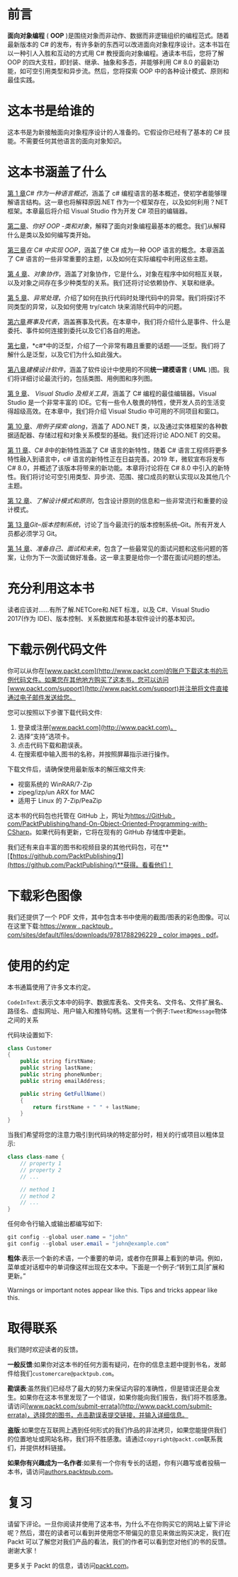 # 前言

**面向对象编程** ( **OOP** )是围绕对象而非动作、数据而非逻辑组织的编程范式。随着最新版本的 C# 的发布，有许多新的东西可以改进面向对象程序设计。这本书旨在以一种引人入胜和互动的方式用 C# 教授面向对象编程。通读本书后，您将了解 OOP 的四大支柱，即封装、继承、抽象和多态，并能够利用 C# 8.0 的最新功能，如可空引用类型和异步流。然后，您将探索 OOP 中的各种设计模式、原则和最佳实践。

# 这本书是给谁的

这本书是为新接触面向对象程序设计的人准备的。它假设你已经有了基本的 C# 技能。不需要任何其他语言的面向对象知识。

# 这本书涵盖了什么

[第 1 章](01.html)*C# 作为一种语言概述*，涵盖了 c# 编程语言的基本概述，使初学者能够理解语言结构。这一章也将解释原因.NET 作为一个框架存在，以及如何利用？NET 框架。本章最后将介绍 Visual Studio 作为开发 C# 项目的编辑器。

[第二章](02.html)、*你好 OOP -类和对象*，解释了面向对象编程最基本的概念。我们从解释什么是类以及如何编写类开始。

[第三章](03.html)*在 C# 中实现 OOP*，涵盖了使 C# 成为一种 OOP 语言的概念。本章涵盖了 C# 语言的一些非常重要的主题，以及如何在实际编程中利用这些主题。

[第 4 章](04.html)、*对象协作*，涵盖了对象协作，它是什么，对象在程序中如何相互关联，以及对象之间存在多少种类型的关系。我们还将讨论依赖协作、关联和继承。

[第 5 章](05.html)、*异常处理*，介绍了如何在执行代码时处理代码中的异常。我们将探讨不同类型的异常，以及如何使用 try/catch 块来消除代码中的问题。

[第六章](06.html)*赛事及代表*，涵盖赛事及代表。在本章中，我们将介绍什么是事件、什么是委托、事件如何连接到委托以及它们各自的用途。

[第七章](07.html)，*c#*中的泛型，介绍了一个非常有趣且重要的话题——泛型。我们将了解什么是泛型，以及它们为什么如此强大。

[第八章](08.html)*建模设计软件*，涵盖了软件设计中使用的不同**统一建模语言** ( **UML** )图。我们将详细讨论最流行的，包括类图、用例图和序列图。

[第 9 章](09.html)、 *Visual Studio 及相关工具*，涵盖了 C# 编程的最佳编辑器。Visual Studio 是一个非常丰富的 IDE。它有一些令人敬畏的特性，使开发人员的生活变得超级高效。在本章中，我们将介绍 Visual Studio 中可用的不同项目和窗口。

[第 10 章](10.html)、*用例子探索 along*，涵盖了 ADO.NET 类，以及通过实体框架的各种数据适配器、存储过程和对象关系模型的基础。我们还将讨论 ADO.NET 的交易。

[第 11 章](11.html)、*C# 8*中的新特性涵盖了 C# 语言的新特性，随着 C# 语言工程师将更多特性融入到语言中，c# 语言的新特性正在日益完善。2019 年，微软宣布将发布 C# 8.0，并概述了该版本将带来的新功能。本章将讨论将在 C# 8.0 中引入的新特性。我们将讨论可空引用类型、异步流、范围、接口成员的默认实现以及其他几个主题。

[第 12 章](12.html)、*了解设计模式和原则*，包含设计原则的信息和一些非常流行和重要的设计模式。

[第 13 章](13.html)*Git–版本控制系统*，讨论了当今最流行的版本控制系统–Git。所有开发人员都必须学习 Git。

[第 14 章](14.html)、*准备自己、面试和未来*，包含了一些最常见的面试问题和这些问题的答案，让你为下一次面试做好准备。这一章主要是给你一个潜在面试问题的想法。

# 充分利用这本书

读者应该对……有所了解.NETCore和.NET 标准，以及 C#、Visual Studio 2017(作为 IDE)、版本控制、关系数据库和基本软件设计的基本知识。

# 下载示例代码文件

你可以从你在[www.packt.com](http://www.packt.com)的账户下载这本书的示例代码文件。如果您在其他地方购买了这本书，您可以访问[www.packt.com/support](http://www.packt.com/support)并注册将文件直接通过电子邮件发送给您。

您可以按照以下步骤下载代码文件:

1.  登录或注册[www.packt.com](http://www.packt.com)。
2.  选择“支持”选项卡。
3.  点击代码下载和勘误表。
4.  在搜索框中输入图书的名称，并按照屏幕指示进行操作。

下载文件后，请确保使用最新版本的解压缩文件夹:

*   视窗系统的 WinRAR/7-Zip
*   zipeg/izp/un ARX for MAC
*   适用于 Linux 的 7-Zip/PeaZip

这本书的代码包也托管在 GitHub 上，网址为[https://GitHub . com/PacktPublishing/hand-On-Object-Oriented-Programming-with-CSharp](https://github.com/PacktPublishing/Hands-On-Object-Oriented-Programming-with-CSharp)。如果代码有更新，它将在现有的 GitHub 存储库中更新。

我们还有来自丰富的图书和视频目录的其他代码包，可在**[【https://github.com/PacktPublishing/】](https://github.com/PacktPublishing/)**获得。看看他们！

# 下载彩色图像

我们还提供了一个 PDF 文件，其中包含本书中使用的截图/图表的彩色图像。可以在这里下载:[https://www . packtpub . com/sites/default/files/downloads/9781788296229 _ color images . pdf](https://www.packtpub.com/sites/default/files/downloads/9781788296229_ColorImages.pdf)。

# 使用的约定

本书通篇使用了许多文本约定。

`CodeInText`:表示文本中的码字、数据库表名、文件夹名、文件名、文件扩展名、路径名、虚拟网址、用户输入和推特句柄。这里有一个例子:`Tweet`和`Message`物体之间的关系

代码块设置如下:

```cs
class Customer
{
    public string firstName;
    public string lastName;
    public string phoneNumber;
    public string emailAddress;

    public string GetFullName()
    {
        return firstName + " " + lastName;
    }
}
```

当我们希望将您的注意力吸引到代码块的特定部分时，相关的行或项目以粗体显示:

```cs
class class-name {
    // property 1
    // property 2
    // ...

    // method 1
    // method 2
    // ...
}
```

任何命令行输入或输出都编写如下:

```cs
git config --global user.name = "john"
git config --global user.email = "john@example.com"
```

**粗体**:表示一个新的术语，一个重要的单词，或者你在屏幕上看到的单词。例如，菜单或对话框中的单词像这样出现在文本中。下面是一个例子:“转到工具|扩展和更新。”

Warnings or important notes appear like this. Tips and tricks appear like this.

# 取得联系

我们随时欢迎读者的反馈。

**一般反馈**:如果你对这本书的任何方面有疑问，在你的信息主题中提到书名，发邮件给我们`customercare@packtpub.com`。

**勘误表**:虽然我们已经尽了最大的努力来保证内容的准确性，但是错误还是会发生。如果你在这本书里发现了一个错误，如果你能向我们报告，我们将不胜感激。请访问[www.packt.com/submit-errata](http://www.packt.com/submit-errata)，选择您的图书，点击勘误表提交链接，并输入详细信息。

**盗版**:如果您在互联网上遇到任何形式的我们作品的非法拷贝，如果您能提供我们的位置地址或网站名称，我们将不胜感激。请通过`copyright@packt.com`联系我们，并提供材料链接。

**如果你有兴趣成为一名作者**:如果有一个你有专长的话题，你有兴趣写或者投稿一本书，请访问[authors.packtpub.com](http://authors.packtpub.com/)。

# 复习

请留下评论。一旦你阅读并使用了这本书，为什么不在你购买它的网站上留下评论呢？然后，潜在的读者可以看到并使用您不带偏见的意见来做出购买决定，我们在 Packt 可以了解您对我们产品的看法，我们的作者可以看到您对他们的书的反馈。谢谢大家！

更多关于 Packt 的信息，请访问[packt.com](http://www.packt.com/)。